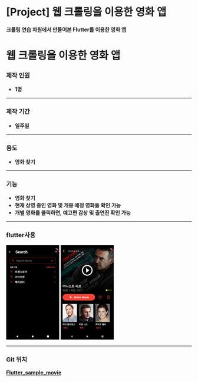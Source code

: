# [Project] 웹 크롤링을 이용한 영화 앱


**크롤링 연습 차원에서 만들어본 Flutter를 이용한 영화 앱**

<!--more-->

# 웹 크롤링을 이용한 영화 앱

### 제작 인원 

- **1명**   

___

### 제작 기간 

- **일주일**   

___

### 용도 

- **영화 찾기**   

___

### 기능

- **영화 찾기**
- **현재 상영 중인 영화 및 개봉 예정 영화들 확인 가능**
- **개별 영화를 클릭하면, 예고편 감상 및 출연진 확인 가능**   

___

### 	flutter사용

<img src="Screenshot_1612864128.png" alt="Screenshot_1612864128" style="zoom: 25%;" />			<img src="Screenshot_1612864165.png" alt="Screenshot_1612864165" style="zoom:25%;" />

   

___

### Git 위치

**[Flutter_sample_movie](https://github.com/jyukki97/flutter_practice/tree/master/flutter_sample_movie)**

